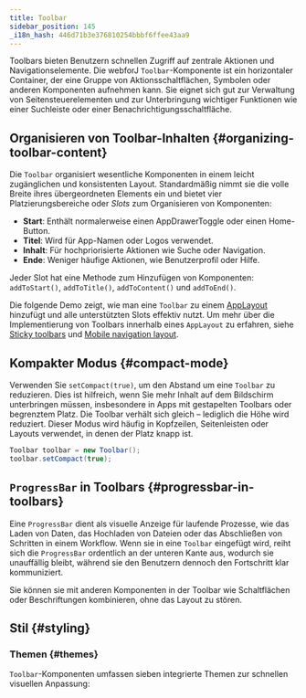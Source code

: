 ```yaml
---
title: Toolbar
sidebar_position: 145
_i18n_hash: 446d71b3e376810254bbbf6ffee43aa9
---
```

<DocChip chip="shadow" />
<DocChip chip="name" label="dwc-toolbar" />
<DocChip chip='since' label='24.12' />
<JavadocLink type="toolbar" location="com/webforj/component/layout/toolbar/Toolbar" top='true'/>

Toolbars bieten Benutzern schnellen Zugriff auf zentrale Aktionen und Navigationselemente. Die webforJ `Toolbar`-Komponente ist ein horizontaler Container, der eine Gruppe von Aktionsschaltflächen, Symbolen oder anderen Komponenten aufnehmen kann. Sie eignet sich gut zur Verwaltung von Seitensteuerelementen und zur Unterbringung wichtiger Funktionen wie einer Suchleiste oder einer Benachrichtigungsschaltfläche.

## Organisieren von Toolbar-Inhalten {#organizing-toolbar-content}

Die `Toolbar` organisiert wesentliche Komponenten in einem leicht zugänglichen und konsistenten Layout. Standardmäßig nimmt sie die volle Breite ihres übergeordneten Elements ein und bietet vier Platzierungsbereiche oder _Slots_ zum Organisieren von Komponenten:

- **Start**: Enthält normalerweise einen <JavadocLink type="applayout" location="com/webforj/component/layout/applayout/AppDrawerToggle" code='true'>AppDrawerToggle</JavadocLink> oder einen Home-Button.
- **Titel**: Wird für App-Namen oder Logos verwendet.
- **Inhalt**: Für hochpriorisierte Aktionen wie Suche oder Navigation.
- **Ende**: Weniger häufige Aktionen, wie Benutzerprofil oder Hilfe.

Jeder Slot hat eine Methode zum Hinzufügen von Komponenten: `addToStart()`, `addToTitle()`, `addToContent()` und `addToEnd()`.

Die folgende Demo zeigt, wie man eine `Toolbar` zu einem [AppLayout](./app-layout) hinzufügt und alle unterstützten Slots effektiv nutzt. Um mehr über die Implementierung von Toolbars innerhalb eines `AppLayout` zu erfahren, siehe [Sticky toolbars](./app-layout#sticky-toolbars) und [Mobile navigation layout](./app-layout#mobile-navigation-layout).

<AppLayoutViewer
path='/webforj/toolbarslots?' mobile='false'
javaE='https://raw.githubusercontent.com/webforj/webforj-documentation/refs/heads/main/src/main/java/com/webforj/samples/views/toolbar/ToolbarSlotsView.java'
height='300px'
/>

## Kompakter Modus {#compact-mode}

Verwenden Sie `setCompact(true)`, um den Abstand um eine `Toolbar` zu reduzieren. Dies ist hilfreich, wenn Sie mehr Inhalt auf dem Bildschirm unterbringen müssen, insbesondere in Apps mit gestapelten Toolbars oder begrenztem Platz. Die Toolbar verhält sich gleich – lediglich die Höhe wird reduziert. Dieser Modus wird häufig in Kopfzeilen, Seitenleisten oder Layouts verwendet, in denen der Platz knapp ist.

```java
Toolbar toolbar = new Toolbar();
toolbar.setCompact(true);
```

<AppLayoutViewer path='/webforj/toolbarcompact?' mobile='false'
javaE='https://raw.githubusercontent.com/webforj/webforj-documentation/refs/heads/main/src/main/java/com/webforj/samples/views/toolbar/ToolbarCompactView.java'
/>

## `ProgressBar` in Toolbars {#progressbar-in-toolbars}

Eine `ProgressBar` dient als visuelle Anzeige für laufende Prozesse, wie das Laden von Daten, das Hochladen von Dateien oder das Abschließen von Schritten in einem Workflow. Wenn sie in eine `Toolbar` eingefügt wird, reiht sich die `ProgressBar` ordentlich an der unteren Kante aus, wodurch sie unauffällig bleibt, während sie den Benutzern dennoch den Fortschritt klar kommuniziert.

Sie können sie mit anderen Komponenten in der Toolbar wie Schaltflächen oder Beschriftungen kombinieren, ohne das Layout zu stören.

<AppLayoutViewer path='/webforj/toolbarprogressbar?' mobile='false'
javaE='https://raw.githubusercontent.com/webforj/webforj-documentation/refs/heads/main/src/main/java/com/webforj/samples/views/toolbar/ToolbarProgressbarView.java'
/>

## Stil {#styling}

### Themen {#themes}

`Toolbar`-Komponenten umfassen <JavadocLink type="foundation" location="com/webforj/component/Theme">sieben integrierte Themen</JavadocLink> zur schnellen visuellen Anpassung:

<ComponentDemo 
path='/webforj/toolbartheme?'
javaE='https://raw.githubusercontent.com/webforj/webforj-documentation/refs/heads/main/src/main/java/com/webforj/samples/views/toolbar/ToolbarThemeView.java' 
height = '475px'
/>

<TableBuilder name="Toolbar" />
